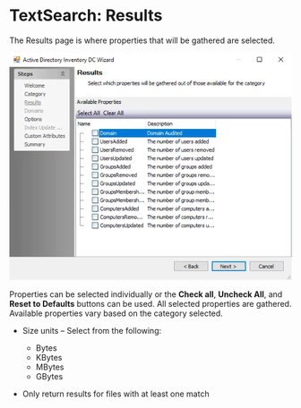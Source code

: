 # TextSearch: Results

The Results page is where properties that will be gathered are selected.

![Text Search Data Collector Wizard Results page](../../../../../../static/img/product_docs/accessanalyzer/admin/datacollector/adinventory/results.webp)

Properties can be selected individually or the **Check all**, **Uncheck All**, and **Reset to
Defaults** buttons can be used. All selected properties are gathered. Available properties vary
based on the category selected.

- Size units – Select from the following:

    - Bytes
    - KBytes
    - MBytes
    - GBytes

- Only return results for files with at least one match
